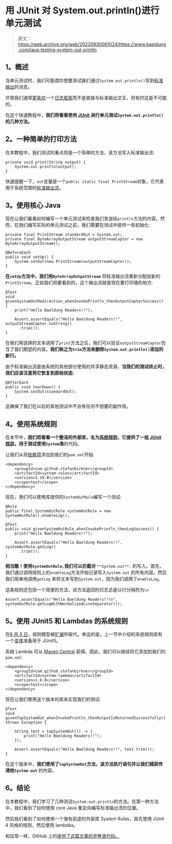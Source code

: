 # 用 JUnit 对 System.out.println()进行单元测试

> 原文：<https://web.archive.org/web/20220930061024/https://www.baeldung.com/java-testing-system-out-println>

## 1。概述

当单元测试时，我们可能偶尔想要测试我们通过`System.out.println()`写到[标准输出](/web/20221120085317/https://www.baeldung.com/linux/pipes-redirection#standard-io)的消息。

尽管我们通常[更喜欢](/web/20221120085317/https://www.baeldung.com/java-system-out-println-vs-loggers)一个[日志框架](/web/20221120085317/https://www.baeldung.com/java-logging-intro)而不是直接与标准输出交互，但有时这是不可能的。

在这个快速教程中，**我们将看看使用 [JUnit](/web/20221120085317/https://www.baeldung.com/tag/junit/) 进行单元测试`System.out.println()`的几种方法。**

## 2。一种简单的打印方法

在本教程中，我们测试的重点将是一个简单的方法，该方法写入标准输出流:

```
private void print(String output) {
    System.out.println(output);
} 
```

快速提醒一下，`out`变量是一个`public static final PrintStream`对象，它代表用于系统范围的[标准输出流](/web/20221120085317/https://www.baeldung.com/java-lang-system)。

## 3。使用核心 Java

现在让我们看看如何编写一个单元测试来检查我们发送给`println`方法的内容。然而，在我们编写实际的单元测试之前，我们需要在测试中提供一些初始化:

```
private final PrintStream standardOut = System.out;
private final ByteArrayOutputStream outputStreamCaptor = new ByteArrayOutputStream();

@BeforeEach
public void setUp() {
    System.setOut(new PrintStream(outputStreamCaptor));
}
```

**在`setUp`方法中，我们用`ByteArrayOutputStream`** 将标准输出流重新分配给新的`PrintStream`。正如我们将要看到的，这个输出流就是现在要打印值的地方:

```
@Test
void givenSystemOutRedirection_whenInvokePrintln_thenOutputCaptorSuccess() {
    print("Hello Baeldung Readers!!");

    Assert.assertEquals("Hello Baeldung Readers!!", outputStreamCaptor.toString()
      .trim());
}
```

在我们用选择的文本调用了`print`方法之后，我们可以验证`outputStreamCaptor`包含了我们期望的内容。**我们称之为`trim`方法来删除`System.out.println()`添加的新行。**

由于标准输出流是由系统的其他部分使用的共享静态资源，**当我们的测试终止时，我们应该注意将它恢复到原始状态:**

```
@AfterEach
public void tearDown() {
    System.setOut(standardOut);
}
```

这确保了我们在以后的其他测试中不会有任何不想要的副作用。

## 4。使用系统规则

在本节中，**我们将看看一个整洁的外部库，名为[系统规则](https://web.archive.org/web/20221120085317/https://stefanbirkner.github.io/system-rules/)，它提供了一组 [JUnit 规则](/web/20221120085317/https://www.baeldung.com/junit-4-rules)，用于测试使用`System`类**的代码。

让我们从将[依赖项](https://web.archive.org/web/20221120085317/https://search.maven.org/classic/#search%7Cga%7C1%7Ca%3A%22system-rules%22)添加到我们的`pom.xml`开始:

```
<dependency>
    <groupId>com.github.stefanbirkner</groupId>
    <artifactId>system-rules</artifactId>
    <version>1.19.0</version>
    <scope>test</scope>
</dependency>
```

现在，我们可以使用库提供的`SystemOutRule`编写一个测试:

```
@Rule
public final SystemOutRule systemOutRule = new SystemOutRule().enableLog();

@Test
public void givenSystemOutRule_whenInvokePrintln_thenLogSuccess() {
    print("Hello Baeldung Readers!!");

    Assert.assertEquals("Hello Baeldung Readers!!", systemOutRule.getLog()
      .trim());
}
```

**相当酷！使用`SystemOutRule,`我们可以拦截对** `**System.out**.` 的写入。首先，我们通过调用规则上的`enableLog`方法开始记录写入`System.out` 的所有内容。然后我们简单地调用`getLog` 来将文本写到`System.out`，因为我们调用了`enableLog`。

这条规则还包括一个简便的方法，该方法返回的日志总是以行分隔符为`\n`

```
Assert.assertEquals("Hello Baeldung Readers!!\n", systemOutRule.getLogWithNormalizedLineSeparator());
```

## 5。使用 JUnit5 和 Lambdas 的系统规则

在[6 月 5 日](/web/20221120085317/https://www.baeldung.com/junit-5)，规则模型被[扩展](/web/20221120085317/https://www.baeldung.com/junit-5-extensions)所取代。幸运的是，上一节中介绍的系统规则库有一个[变体](https://web.archive.org/web/20221120085317/https://github.com/stefanbirkner/system-lambda)准备用于 JUnit5。

系统 Lambda 可从 [Maven Central](https://web.archive.org/web/20221120085317/https://search.maven.org/classic/#search%7Cga%7C1%7Ca%3A%22system-lambda%22) 获得。因此，我们可以继续将它添加到我们的`pom.xml`:

```
<dependency>
    <groupId>com.github.stefanbirkner</groupId>
    <artifactId>system-lambda</artifactId>
    <version>1.0.0</version>
    <scope>test</scope>
</dependency>
```

现在让我们使用这个版本的库来实现我们的测试:

```
@Test
void givenTapSystemOut_whenInvokePrintln_thenOutputIsReturnedSuccessfully() throws Exception {

    String text = tapSystemOut(() -> {
        print("Hello Baeldung Readers!!");
    });

    Assert.assertEquals("Hello Baeldung Readers!!", text.trim());
}
```

在这个版本中，**我们使用了`tapSystemOut`方法，该方法执行语句并让我们捕获传递给`System.out`** 的内容。

## 6。结论

在本教程中，我们学习了几种测试`System.out.println`的方法。在第一种方法中，我们看到了如何使用 core Java 重定向编写标准输出流的位置。

然后我们看到了如何使用一个很有前途的外部库 System Rules，首先使用 JUnit 4 风格的规则，然后使用 lambdas。

和往常一样，GitHub 上的[提供了这篇文章的完整源代码。](https://web.archive.org/web/20221120085317/https://github.com/eugenp/tutorials/tree/master/testing-modules/testing-libraries)